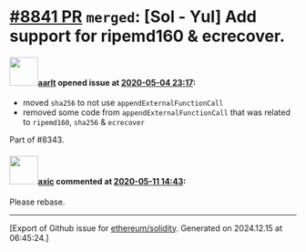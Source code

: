 # [\#8841 PR](https://github.com/ethereum/solidity/pull/8841) `merged`: [Sol - Yul] Add support for ripemd160 & ecrecover.

#### <img src="https://avatars.githubusercontent.com/u/5008794?u=aa5f725afdad81154a79cd5ab6be9340b08da4a9&v=4" width="50">[aarlt](https://github.com/aarlt) opened issue at [2020-05-04 23:17](https://github.com/ethereum/solidity/pull/8841):

- moved `sha256` to not use `appendExternalFunctionCall`
- removed some code from `appendExternalFunctionCall` that was related to `ripemd160`, `sha256` & `ecrecover`

Part of #8343.

#### <img src="https://avatars.githubusercontent.com/u/20340?v=4" width="50">[axic](https://github.com/axic) commented at [2020-05-11 14:43](https://github.com/ethereum/solidity/pull/8841#issuecomment-626747593):

Please rebase.


-------------------------------------------------------------------------------



[Export of Github issue for [ethereum/solidity](https://github.com/ethereum/solidity). Generated on 2024.12.15 at 06:45:24.]
